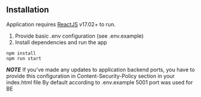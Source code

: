 ## Installation

Application requires [ReactJS](https://react.dev/) v17.02+ to run.

1) Provide basic .env configuration (see .env.example)
2) Install dependencies and run the app
```
npm install
npm run start
```
***NOTE***
If you've made any updates to application backend ports, you have to provide this configuration in Content-Security-Policy section in your index.html file
By default according to .env.example 5001 port was used for BE
